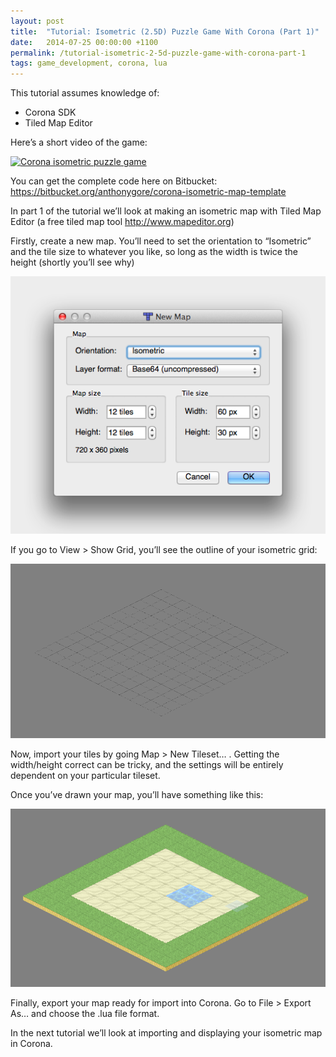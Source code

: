```yaml
---
layout: post
title:  "Tutorial: Isometric (2.5D) Puzzle Game With Corona (Part 1)"
date:   2014-07-25 00:00:00 +1100
permalink: /tutorial-isometric-2-5d-puzzle-game-with-corona-part-1
tags: game_development, corona, lua
---
```


This tutorial assumes knowledge of:

* Corona SDK
* Tiled Map Editor

Here’s a short video of the game:

[![Corona isometric puzzle game](http://img.youtube.com/vi/C_JbHhReU6o/0.jpg)](http://www.youtube.com/watch?v=C_JbHhReU6o "Corona isometric puzzle game")

You can get the complete code here on Bitbucket: https://bitbucket.org/anthonygore/corona-isometric-map-template

In part 1 of the tutorial we’ll look at making an isometric map with Tiled Map Editor (a free tiled map tool http://www.mapeditor.org)

Firstly, create a new map. You’ll need to set the orientation to “Isometric” and the tile size to whatever you like, so long as the width is twice the height (shortly you’ll see why)

![Tiled Map Editor - New Map](/assets/img/2014-07-25-tme-1.png)

If you go to View > Show Grid, you’ll see the outline of your isometric grid:

![Grid](/assets/img/2014-07-25-grid-3.png)

Now, import your tiles by going Map > New Tileset… . Getting the width/height correct can be tricky, and the settings will be entirely dependent on your particular tileset.

Once you’ve drawn your map, you’ll have something like this:

![Grid](/assets/img/2014-07-25-grid-4.png)

Finally, export your map ready for import into Corona. Go to File > Export As… and choose the .lua file format.

In the next tutorial we’ll look at importing and displaying your isometric map in Corona.
